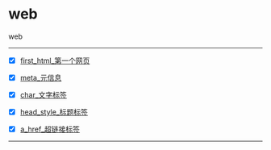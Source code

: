 # web
web


---------------

-   [x] [first_html_第一个网页](first_html)
-   [x] [meta_元信息](meta)
-   [x] [char_文字标签](char)
-   [x] [head_style_标题标签](head_style)
-   [x] [a_href_超链接标签](a_href)




------------